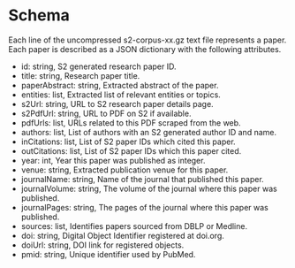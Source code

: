 # Schema

Each line of the uncompressed s2-corpus-xx.gz text file represents a paper.
Each paper is described as a JSON dictionary with the following attributes.

* id: string, S2 generated research paper ID.
* title: string, Research paper title.
* paperAbstract: string, Extracted abstract of the paper.
* entities: list, Extracted list of relevant entities or topics.
* s2Url: string, URL to S2 research paper details page.
* s2PdfUrl: string, URL to PDF on S2 if available.
* pdfUrls: list, URLs related to this PDF scraped from the web.
* authors: list, List of authors with an S2 generated author ID and name.
* inCitations: list, List of S2 paper IDs which cited this paper.
* outCitations: list, List of S2 paper IDs which this paper cited.
* year: int, Year this paper was published as integer.
* venue: string, Extracted publication venue for this paper.
* journalName: string, Name of the journal that published this paper.
* journalVolume: string, The volume of the journal where this paper was published.
* journalPages: string, The pages of the journal where this paper was published.
* sources: list, Identifies papers sourced from DBLP or Medline.
* doi: string, Digital Object Identifier registered at doi.org.
* doiUrl: string, DOI link for registered objects.
* pmid: string, Unique identifier used by PubMed.
